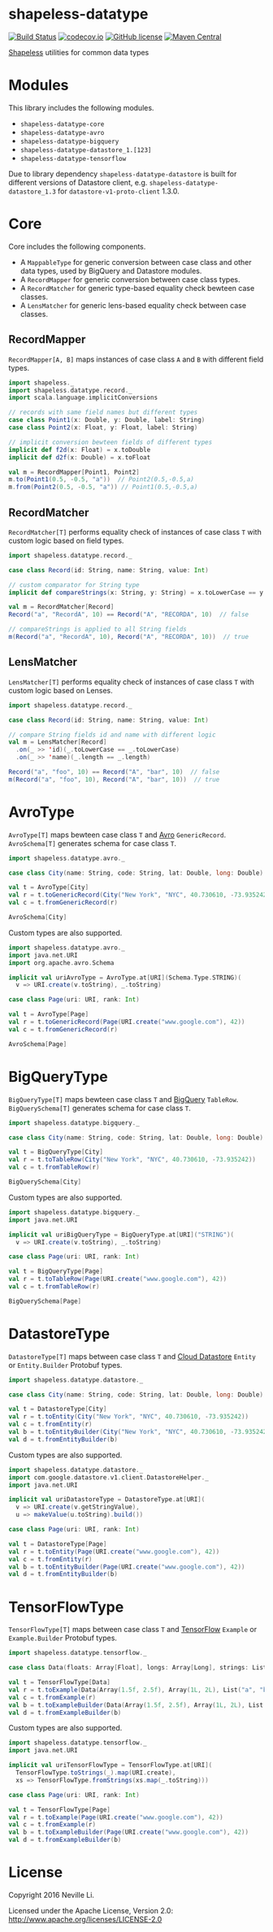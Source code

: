 shapeless-datatype
==================

[![Build Status](https://travis-ci.org/nevillelyh/shapeless-datatype.svg?branch=master)](https://travis-ci.org/nevillelyh/shapeless-datatype)
[![codecov.io](https://codecov.io/github/nevillelyh/shapeless-datatype/coverage.svg?branch=master)](https://codecov.io/github/nevillelyh/shapeless-datatype?branch=master)
[![GitHub license](https://img.shields.io/github/license/nevillelyh/shapeless-datatype.svg)](./LICENSE)
[![Maven Central](https://img.shields.io/maven-central/v/me.lyh/shapeless-datatype-core_2.12.svg)](https://maven-badges.herokuapp.com/maven-central/me.lyh/shapeless-datatype-core_2.12)

[Shapeless](https://github.com/milessabin/shapeless) utilities for common data types

# Modules

This library includes the following modules.

- `shapeless-datatype-core`
- `shapeless-datatype-avro`
- `shapeless-datatype-bigquery`
- `shapeless-datatype-datastore_1.[123]`
- `shapeless-datatype-tensorflow`

Due to library dependency `shapeless-datatype-datastore` is built for different versions of Datastore client, e.g. `shapeless-datatype-datastore_1.3` for `datastore-v1-proto-client` 1.3.0.

# Core

Core includes the following components.

- A `MappableType` for generic conversion between case class and other data types, used by BigQuery and Datastore modules.
- A `RecordMapper` for generic conversion between case class types.
- A `RecordMatcher` for generic type-based equality check bewteen case classes.
- A `LensMatcher` for generic lens-based equality check between case classes.

## RecordMapper

`RecordMapper[A, B]` maps instances of case class `A` and `B` with different field types.

```scala
import shapeless._
import shapeless.datatype.record._
import scala.language.implicitConversions

// records with same field names but different types
case class Point1(x: Double, y: Double, label: String)
case class Point2(x: Float, y: Float, label: String)

// implicit conversion bewteen fields of different types
implicit def f2d(x: Float) = x.toDouble
implicit def d2f(x: Double) = x.toFloat

val m = RecordMapper[Point1, Point2]
m.to(Point1(0.5, -0.5, "a"))  // Point2(0.5,-0.5,a)
m.from(Point2(0.5, -0.5, "a")) // Point1(0.5,-0.5,a)
```

## RecordMatcher

`RecordMatcher[T]` performs equality check of instances of case class `T` with custom logic based on field types.

```scala
import shapeless.datatype.record._

case class Record(id: String, name: String, value: Int)

// custom comparator for String type
implicit def compareStrings(x: String, y: String) = x.toLowerCase == y.toLowerCase

val m = RecordMatcher[Record]
Record("a", "RecordA", 10) == Record("A", "RECORDA", 10)  // false

// compareStrings is applied to all String fields
m(Record("a", "RecordA", 10), Record("A", "RECORDA", 10))  // true
```

## LensMatcher

`LensMatcher[T]` performs equality check of instances of case class `T` with custom logic based on Lenses.

```scala
import shapeless.datatype.record._

case class Record(id: String, name: String, value: Int)

// compare String fields id and name with different logic
val m = LensMatcher[Record]
  .on(_ >> 'id)(_.toLowerCase == _.toLowerCase)
  .on(_ >> 'name)(_.length == _.length)

Record("a", "foo", 10) == Record("A", "bar", 10)  // false
m(Record("a", "foo", 10), Record("A", "bar", 10))  // true
```

# AvroType

`AvroType[T]` maps bewteen case class `T` and [Avro](http://avro.apache.org/) `GenericRecord`. `AvroSchema[T]` generates schema for case class `T`.

```scala
import shapeless.datatype.avro._

case class City(name: String, code: String, lat: Double, long: Double)

val t = AvroType[City]
val r = t.toGenericRecord(City("New York", "NYC", 40.730610, -73.935242))
val c = t.fromGenericRecord(r)

AvroSchema[City]
```

Custom types are also supported.

```scala
import shapeless.datatype.avro._
import java.net.URI
import org.apache.avro.Schema

implicit val uriAvroType = AvroType.at[URI](Schema.Type.STRING)(
  v => URI.create(v.toString), _.toString)

case class Page(uri: URI, rank: Int)

val t = AvroType[Page]
val r = t.toGenericRecord(Page(URI.create("www.google.com"), 42))
val c = t.fromGenericRecord(r)

AvroSchema[Page]
```

# BigQueryType

`BigQueryType[T]` maps bewteen case class `T` and [BigQuery](https://cloud.google.com/bigquery/) `TableRow`. `BigQuerySchema[T]` generates schema for case class `T`.

```scala
import shapeless.datatype.bigquery._

case class City(name: String, code: String, lat: Double, long: Double)

val t = BigQueryType[City]
val r = t.toTableRow(City("New York", "NYC", 40.730610, -73.935242))
val c = t.fromTableRow(r)

BigQuerySchema[City]
```

Custom types are also supported.

```scala
import shapeless.datatype.bigquery._
import java.net.URI

implicit val uriBigQueryType = BigQueryType.at[URI]("STRING")(
  v => URI.create(v.toString), _.toString)

case class Page(uri: URI, rank: Int)

val t = BigQueryType[Page]
val r = t.toTableRow(Page(URI.create("www.google.com"), 42))
val c = t.fromTableRow(r)

BigQuerySchema[Page]
```

# DatastoreType

`DatastoreType[T]` maps between case class `T` and [Cloud Datastore](https://cloud.google.com/datastore/) `Entity` or `Entity.Builder` Protobuf types.

```scala
import shapeless.datatype.datastore._

case class City(name: String, code: String, lat: Double, long: Double)

val t = DatastoreType[City]
val r = t.toEntity(City("New York", "NYC", 40.730610, -73.935242))
val c = t.fromEntity(r)
val b = t.toEntityBuilder(City("New York", "NYC", 40.730610, -73.935242))
val d = t.fromEntityBuilder(b)
```

Custom types are also supported.

```scala
import shapeless.datatype.datastore._
import com.google.datastore.v1.client.DatastoreHelper._
import java.net.URI

implicit val uriDatastoreType = DatastoreType.at[URI](
  v => URI.create(v.getStringValue),
  u => makeValue(u.toString).build())

case class Page(uri: URI, rank: Int)

val t = DatastoreType[Page]
val r = t.toEntity(Page(URI.create("www.google.com"), 42))
val c = t.fromEntity(r)
val b = t.toEntityBuilder(Page(URI.create("www.google.com"), 42))
val d = t.fromEntityBuilder(b)
```

# TensorFlowType

`TensorFlowType[T]` maps between case class `T` and [TensorFlow](https://www.tensorflow.org/) `Example` or `Example.Builder` Protobuf types.

```scala
import shapeless.datatype.tensorflow._

case class Data(floats: Array[Float], longs: Array[Long], strings: List[String], label: String)

val t = TensorFlowType[Data]
val r = t.toExample(Data(Array(1.5f, 2.5f), Array(1L, 2L), List("a", "b"), "x"))
val c = t.fromExample(r)
val b = t.toExampleBuilder(Data(Array(1.5f, 2.5f), Array(1L, 2L), List("a", "b"), "x"))
val d = t.fromExampleBuilder(b)
```

Custom types are also supported.

```scala
import shapeless.datatype.tensorflow._
import java.net.URI

implicit val uriTensorFlowType = TensorFlowType.at[URI](
  TensorFlowType.toStrings(_).map(URI.create),
  xs => TensorFlowType.fromStrings(xs.map(_.toString)))

case class Page(uri: URI, rank: Int)

val t = TensorFlowType[Page]
val r = t.toExample(Page(URI.create("www.google.com"), 42))
val c = t.fromExample(r)
val b = t.toExampleBuilder(Page(URI.create("www.google.com"), 42))
val d = t.fromExampleBuilder(b)
```

# License

Copyright 2016 Neville Li.

Licensed under the Apache License, Version 2.0: http://www.apache.org/licenses/LICENSE-2.0
